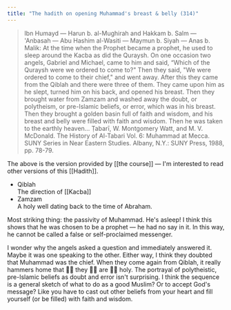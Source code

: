 ```yaml
---
title: "The hadith on opening Muhammad's breast & belly (314)"
---
```

  >  Ibn Humayd — Harun b. al-Mughirah and Hakkam b. Salm — 'Anbasah — Abu Hashim al-Wasiti — Maymun b. Siyah — Anas b. Malik: At the time when the Prophet became a prophet, he used to sleep around the Kacba as did the Quraysh. On one occasion two angels, Gabriel and Michael, came to him and said, “Which of the Quraysh were we ordered to come to?" Then they said, "We were ordered to come to their chief," and went away. After this they came from the Qiblah and there were three of them. They came upon him as he slept, turned him on his back, and opened his breast. Then they brought water from Zamzam and washed away the doubt, or polytheism, or pre-Islamic beliefs, or error, which was in his breast. Then they brought a golden basin full of faith and wisdom, and his breast and belly were filled with faith and wisdom. Then he was taken to the earthly heaven…
>    Ṭabarī, W. Montgomery Watt, and M. V. McDonald. The History of Al-Tabari Vol. 6: Muhammad at Mecca. SUNY Series in Near Eastern Studies. Albany, N.Y.: SUNY Press, 1988, pp. 78-79.

The above is the version provided by [[the course]] — I'm interested to read other versions of this [[Hadith]].

  - Qiblah  
    The direction of [[Kacba]]
  - Zamzam  
    A holy well dating back to the time of Abraham.

Most striking thing: the passivity of Muhammad. He's asleep\! I think this shows that he was chosen to be a prophet — he had no say in it. In this way, he cannot be called a false or self-proclaimed messenger.

I wonder why the angels asked a question and immediately answered it. Maybe it was one speaking to the other. Either way, I think they doubted that Muhammad was the chief. When they come again from Qiblah, it really hammers home that 👏🏽 they 👏🏽 are 👏🏽 holy. The portrayal of polytheistic, pre-Islamic beliefs as doubt and error isn't surprising. I think the sequence is a general sketch of what to do as a good Muslim? Or to accept God's message? Like you have to cast out other beliefs from your heart and fill yourself (or be filled) with faith and wisdom.
